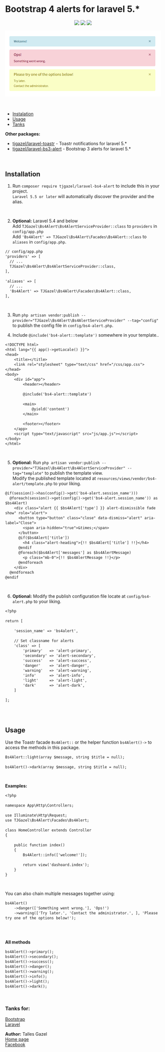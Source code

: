 # Bootstrap 4 alerts for laravel 5.*

<p align="center">
    <a href="https://packagist.org/packages/tjgazel/laravel-bs4-alert"><img src="https://poser.pugx.org/tjgazel/laravel-bs4-alert/v/stable.svg"></a>
    <a href="https://github.com/tjgazel/laravel-bs4-alert/blob/master/LICENSE"><img src="https://poser.pugx.org/tjgazel/laravel-bs4-alert/license.svg"></a>
    <a href="https://packagist.org/packages/tjgazel/laravel-bs4-alert"><img src="https://poser.pugx.org/tjgazel/laravel-bs4-alert/d/total.svg"></a>
</p>

<p align="center"><img src="bs4-alert.png"></p>

<br>

- [Instalation](#instalation)
- [Usage](#usage)
- [Tanks](#tanks)

**Other packages:**
- [tjgazel/laravel-toastr](https://github.com/tjgazel/laravel-toastr) - Toastr notifications for laravel 5.* <br>
- [tjgazel/laravel-bs3-alert](https://github.com/tjgazel/laravel-bs3-alert) - Bootstrap 3 alerts for laravel 5.*

<br>

<a name="instalation"></a>
## Installation

1. Run `composer require tjgazel/laravel-bs4-alert` to include this in your project.<br>
`Laravel 5.5 or later` will automatically discover the provider and the alias.

<br>

2. **Optional:** Laravel 5.4 and below <br>
Add `TJGazel\Bs4Alert\Bs4AlertServiceProvider::class` to `providers` in `config/app.php` <br> 
Add `'Bs4Alert' => TJGazel\Bs4Alert\Facades\Bs4Alert::class` to `aliases` in `config/app.php`. <br>
```
// config/app.php
'providers' => [
  // ...
  TJGazel\Bs4Alert\Bs4AlertServiceProvider::class,
],

'aliases' => [
  // ...
  'Bs4Alert' => TJGazel\Bs4Alert\Facades\Bs4Alert::class,
],
```

<br>

3. Run `php artisan vendor:publish --provider="TJGazel\Bs4Alert\Bs4AlertServiceProvider" --tag="config"`
to publish the config file in `config/bs4-alert.php`. <br>

4. Include `@include('bs4-alert::template')` somewhere in your template..
```
<!DOCTYPE html>
<html lang="{{ app()->getLocale() }}">
<head>
    <title></title>
    <link rel="stylesheet" type="text/css" href="/css/app.css">
</head>
<body>
    <div id="app">
        <header></header>
        
        @include('bs4-alert::template')

        <main>
            @yield('content')
        </main>

        <footer></footer>
    </app>
    <script type="text/javascript" src="js/app.js"></script>
</body>
</html>
```

<br>

5. **Optional:** Run `php artisan vendor:publish --provider="TJGazel\Bs4Alert\Bs4AlertServiceProvider" --tag="template"`
to publish the template view. <br>
Modify the published template located at `resources/views/vendor/bs4-alert/template.php` to your liking.
```
@if(session()->has(config()->get('bs4-alert.session_name')))
  @foreach(session()->get(config()->get('bs4-alert.session_name')) as $bs4Alert)
    <div class="alert {{ $bs4Alert['type'] }} alert-dismissible fade show" role="alert">
      <button type="button" class="close" data-dismiss="alert" aria-label="Close">
        <span aria-hidden="true">&times;</span>
      </button>
      @if($bs4Alert['title'])
        <h4 class="alert-heading">{!! $bs4Alert['title'] !!}</h4>
      @endif
      @foreach($bs4Alert['messages'] as $bs4AlertMessage)
        <p class="mb-0">{!! $bs4AlertMessage !!}</p>
      @endforeach
    </div>
  @endforeach
@endif
```

 <br>

6. **Optional:** Modify the publish configuration file locate at `config/bs4-alert.php` to your liking.
```
<?php

return [
 
    'session_name' => 'bs4alert',

    // Set classname for alerts
    'class' => [
        'primary'   => 'alert-primary',
        'secondary' => 'alert-secondary',
        'success'   => 'alert-success',
        'danger'    => 'alert-danger',
        'warning'   => 'alert-warning',
        'info'      => 'alert-info',
        'light'     => 'alert-light',
        'dark'      => 'alert-dark',
    ]

];
```
<br><br>

<a name="usage"></a>
## Usage

Use the Toastr facade `Bs4Alert::` or the helper function `bs4Alert()->` to access the methods in this package.
```
Bs4Alert::light(array $message, string $title = null);

bs4Alert()->dark(array $message, string $title = null);
```

<br>

**Examples:**
```
<?php

namespace App\Http\Controllers;

use Illuminate\Http\Request;
use TJGazel\Bs4Alert\Facades\Bs4Alert;

class HomeController extends Controller
{

    public function index()
    {
        Bs4Alert::info(['welcome!']);

        return view('dashoard.index');
    }
}
```

<br>

You can also chain multiple messages together using:
```
bs4Alert()
    ->danger(['Something went wrong.'], 'Ops!')
    ->warning(['Try later.', 'Contact the administrator.', ], 'Please try one of the options below!');
```
<br><br>

**All methods** <br>
```
bs4Alert()->primary();
bs4Alert()->secondary();
bs4Alert()->success();
bs4Alert()->danger();
bs4Alert()->warning();
bs4Alert()->info();
bs4Alert()->light();
bs4Alert()->dark();
```
<br>

<a name="tanks"></a>
### Tanks for:
[Bootstrap](http://getbootstrap.com/) <br>
[Laravel](https://laravel.com/)

**Author:** Talles Gazel <br>
[Home page](https://tjgweb.com.br/) <br>
[Facebook](https://www.facebook.com/talles.gazel) <br>